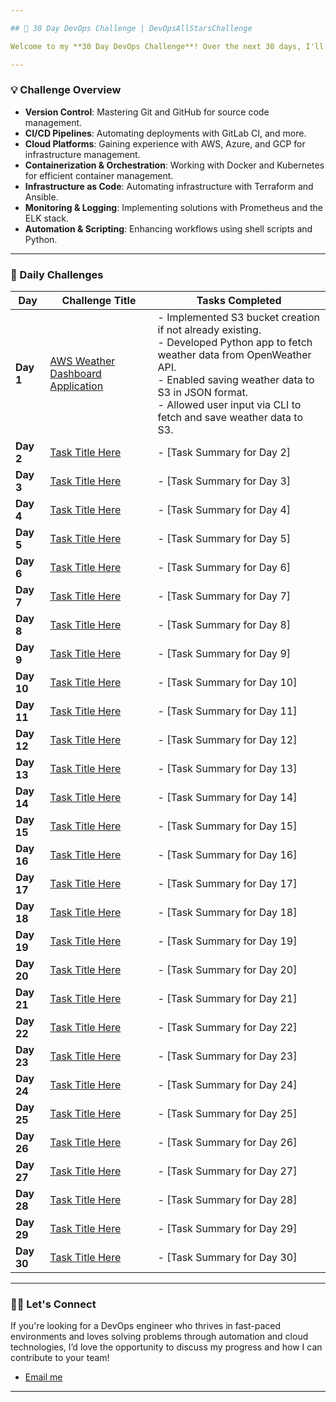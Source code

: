 ```yaml
---

## 🚀 30 Day DevOps Challenge | DevOpsAllStarsChallenge

Welcome to my **30 Day DevOps Challenge**! Over the next 30 days, I'll be diving into essential DevOps tools, techniques, and best practices. This journey will help me build a solid foundation in modern DevOps workflows and prepare me for roles in **DevOps** and **Cloud Engineering**.

---
```


### 💡 Challenge Overview

- **Version Control**: Mastering Git and GitHub for source code management.
- **CI/CD Pipelines**: Automating deployments with GitLab CI, and more.
- **Cloud Platforms**: Gaining experience with AWS, Azure, and GCP for infrastructure management.
- **Containerization & Orchestration**: Working with Docker and Kubernetes for efficient container management.
- **Infrastructure as Code**: Automating infrastructure with Terraform and Ansible.
- **Monitoring & Logging**: Implementing solutions with Prometheus and the ELK stack.
- **Automation & Scripting**: Enhancing workflows using shell scripts and Python.

---

### 📅 Daily Challenges

| **Day**   | **Challenge Title**                                                                 | **Tasks Completed**                                                                                               |
|-----------|--------------------------------------------------------------------------------------|------------------------------------------------------------------------------------------------------------------|
| **Day 1** | [AWS Weather Dashboard Application](https://github.com/bvskarthik18/30DayDevopsChallenge/tree/main/Day01-WeatherDashboard) | - Implemented S3 bucket creation if not already existing. <br> - Developed Python app to fetch weather data from OpenWeather API. <br> - Enabled saving weather data to S3 in JSON format. <br> - Allowed user input via CLI to fetch and save weather data to S3. |
| **Day 2** | [Task Title Here](#)                                                                  | - [Task Summary for Day 2]                                                                                        |
| **Day 3** | [Task Title Here](#)                                                                  | - [Task Summary for Day 3]                                                                                        |
| **Day 4** | [Task Title Here](#)                                                                  | - [Task Summary for Day 4]                                                                                        |
| **Day 5** | [Task Title Here](#)                                                                  | - [Task Summary for Day 5]                                                                                        |
| **Day 6** | [Task Title Here](#)                                                                  | - [Task Summary for Day 6]                                                                                        |
| **Day 7** | [Task Title Here](#)                                                                  | - [Task Summary for Day 7]                                                                                        |
| **Day 8** | [Task Title Here](#)                                                                  | - [Task Summary for Day 8]                                                                                        |
| **Day 9** | [Task Title Here](#)                                                                  | - [Task Summary for Day 9]                                                                                        |
| **Day 10** | [Task Title Here](#)                                                                 | - [Task Summary for Day 10]                                                                                        |
| **Day 11** | [Task Title Here](#)                                                                 | - [Task Summary for Day 11]                                                                                        |
| **Day 12** | [Task Title Here](#)                                                                 | - [Task Summary for Day 12]                                                                                        |
| **Day 13** | [Task Title Here](#)                                                                 | - [Task Summary for Day 13]                                                                                        |
| **Day 14** | [Task Title Here](#)                                                                 | - [Task Summary for Day 14]                                                                                        |
| **Day 15** | [Task Title Here](#)                                                                 | - [Task Summary for Day 15]                                                                                        |
| **Day 16** | [Task Title Here](#)                                                                 | - [Task Summary for Day 16]                                                                                        |
| **Day 17** | [Task Title Here](#)                                                                 | - [Task Summary for Day 17]                                                                                        |
| **Day 18** | [Task Title Here](#)                                                                 | - [Task Summary for Day 18]                                                                                        |
| **Day 19** | [Task Title Here](#)                                                                 | - [Task Summary for Day 19]                                                                                        |
| **Day 20** | [Task Title Here](#)                                                                 | - [Task Summary for Day 20]                                                                                        |
| **Day 21** | [Task Title Here](#)                                                                 | - [Task Summary for Day 21]                                                                                        |
| **Day 22** | [Task Title Here](#)                                                                 | - [Task Summary for Day 22]                                                                                        |
| **Day 23** | [Task Title Here](#)                                                                 | - [Task Summary for Day 23]                                                                                        |
| **Day 24** | [Task Title Here](#)                                                                 | - [Task Summary for Day 24]                                                                                        |
| **Day 25** | [Task Title Here](#)                                                                 | - [Task Summary for Day 25]                                                                                        |
| **Day 26** | [Task Title Here](#)                                                                 | - [Task Summary for Day 26]                                                                                        |
| **Day 27** | [Task Title Here](#)                                                                 | - [Task Summary for Day 27]                                                                                        |
| **Day 28** | [Task Title Here](#)                                                                 | - [Task Summary for Day 28]                                                                                        |
| **Day 29** | [Task Title Here](#)                                                                 | - [Task Summary for Day 29]                                                                                        |
| **Day 30** | [Task Title Here](#)                                                                 | - [Task Summary for Day 30]                                                                                        |
                                         
---

### 🙋‍♂️ Let's Connect

If you're looking for a DevOps engineer who thrives in fast-paced environments and loves solving problems through automation and cloud technologies, I’d love the opportunity to discuss my progress and how I can contribute to your team!
- [Email me](mailto:bvskarthik18@gmail.com)
---
